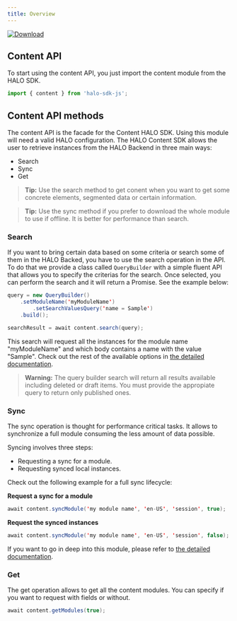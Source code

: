 ```yaml
---
title: Overview
---
```


[![Download](https://api.bintray.com/packages/halo-mobgen/maven/HALO-Content/images/download.svg) ](https://bintray.com/halo-mobgen/maven/HALO-Content/_latestVersion)

## Content API

To start using the content API, you just import the content module from the HALO SDK.

```javascript
import { content } from 'halo-sdk-js';
```

## Content API methods

The content API is the facade for the Content HALO SDK. Using this module will need a valid HALO configuration.
The HALO Content SDK allows the user to retrieve instances from the HALO Backend in three main ways:

* Search
* Sync
* Get

> **Tip:** Use the search method to get conent when you want to get some concrete elements, segmented data or certain information.

> **Tip:** Use the sync method if you prefer to download the whole module to use if offline. It is better for performance than search.

### Search
If you want to bring certain data based on some criteria or search some of them in the HALO Backed, you have to use the search operation in the API. To do that we provide a class called ```QueryBuilder``` with a simple fluent API that allows you to specify the criterias for the search. Once selected, you can perform the search and it will return a Promise. See the example below:

```java
query = new QueryBuilder()
	.setModuleName('myModuleName')
        .setSearchValuesQuery('name = Sample')
	.build();

searchResult = await content.search(query);
```

This search will request all the instances for the module name "myModuleName" and which body contains a name with the value "Sample". Check out the rest of the available options in [the detailed documentation](./javascript_content_detailed_api).

> **Warning:** The query builder search will return all results available including deleted or draft items. You must provide the appropiate query to return only published ones.

### Sync
The sync operation is thought for performance critical tasks. It allows to synchronize a full module consuming the less amount of data possible.

Syncing involves three steps:

* Requesting a sync for a module.
* Requesting synced local instances.

Check out the following example for a full sync lifecycle:

**Request a sync for a module**

```java
await content.syncModule('my module name', 'en-US', 'session', true);
```

**Request the synced instances**

```java
await content.syncModule('my module name', 'en-US', 'session', false);
```

If you want to go in deep into this module, please refer to [the detailed documentation](./javascript_content_detailed_api).

### Get
The get operation allows to get all the content modules. You can specify if you want to request with fields or without.

```java
await content.getModules(true);
```

